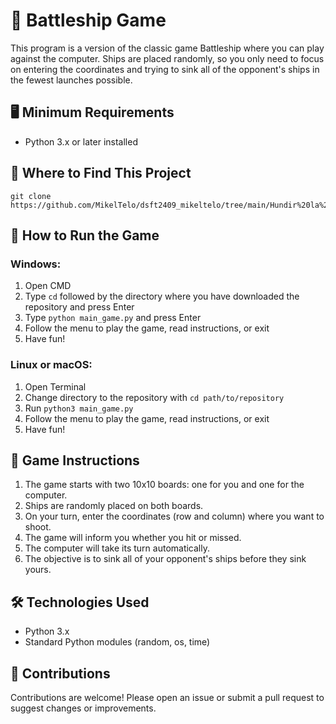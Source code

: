 # 🚢 Battleship Game

This program is a version of the classic game Battleship where you can play against the computer. Ships are placed randomly, so you only need to focus on entering the coordinates and trying to sink all of the opponent's ships in the fewest launches possible.

## 🖥️ Minimum Requirements

- Python 3.x or later installed

## 📂 Where to Find This Project

```
git clone https://github.com/MikelTelo/dsft2409_mikeltelo/tree/main/Hundir%20la%20flota/battleships_game
```

## 🚀 How to Run the Game

### Windows:

1. Open CMD
2. Type `cd` followed by the directory where you have downloaded the repository and press Enter
3. Type `python main_game.py` and press Enter
4. Follow the menu to play the game, read instructions, or exit
5. Have fun!

### Linux or macOS:

1. Open Terminal
2. Change directory to the repository with `cd path/to/repository`
3. Run `python3 main_game.py`
4. Follow the menu to play the game, read instructions, or exit
5. Have fun!

## 📝 Game Instructions

1. The game starts with two 10x10 boards: one for you and one for the computer.
2. Ships are randomly placed on both boards.
3. On your turn, enter the coordinates (row and column) where you want to shoot.
4. The game will inform you whether you hit or missed.
5. The computer will take its turn automatically.
6. The objective is to sink all of your opponent's ships before they sink yours.

## 🛠️ Technologies Used

- Python 3.x
- Standard Python modules (random, os, time)

## 👥 Contributions

Contributions are welcome! Please open an issue or submit a pull request to suggest changes or improvements.